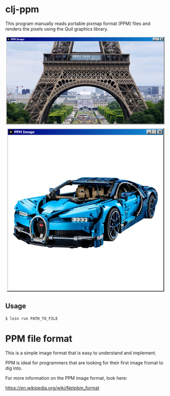 # clj-ppm

This program manually reads portable pixmap format (PPM) files and renders the pixels using the Quil graphics library.

![Alt text](./screenshot1.png?raw=true "Title")
![Alt text](./screenshot2.png?raw=true "Title")

## Usage


    $ lein run PATH_TO_FILE

# PPM file format

This is a simple image format that is easy to understand and implement.

PPM is ideal for programmers that are looking for their first image fromat to dig into.

For more information on the PPM image format, look here:

https://en.wikipedia.org/wiki/Netpbm_format
